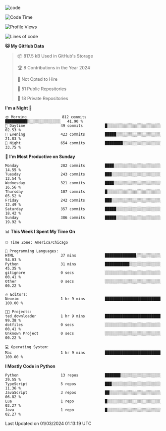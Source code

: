
<!--
**liuyaanng/liuyaanng** is a ✨ _special_ ✨ repository because its `README.md` (this file) appears on your GitHub profile.

Here are some ideas to get you started:

- 🔭 I’m currently working on ...
- 🌱 I’m currently learning ...
- 👯 I’m looking to collaborate on ...
- 🤔 I’m looking for help with ...
- 💬 Ask me about ...
- 📫 How to reach me: ...
- 😄 Pronouns: ...
- ⚡ Fun fact: ...
-->


![code](https://cdn.jsdelivr.net/gh/liuyaanng/liuyaanng@1.0/code.gif) 

<!--START_SECTION:waka-->
![Code Time](http://img.shields.io/badge/Code%20Time-320%20hrs%2014%20mins-blue)

![Profile Views](http://img.shields.io/badge/Profile%20Views-0-blue)

![Lines of code](https://img.shields.io/badge/From%20Hello%20World%20I%27ve%20Written-14.4%20million%20lines%20of%20code-blue)

**🐱 My GitHub Data** 

> 📦 817.5 kB Used in GitHub's Storage 
 > 
> 🏆 8 Contributions in the Year 2024
 > 
> 🚫 Not Opted to Hire
 > 
> 📜 51 Public Repositories 
 > 
> 🔑 18 Private Repositories 
 > 
**I'm a Night 🦉** 

```text
🌞 Morning                812 commits         ██████████░░░░░░░░░░░░░░░   41.90 % 
🌆 Daytime                49 commits          █░░░░░░░░░░░░░░░░░░░░░░░░   02.53 % 
🌃 Evening                423 commits         █████░░░░░░░░░░░░░░░░░░░░   21.83 % 
🌙 Night                  654 commits         ████████░░░░░░░░░░░░░░░░░   33.75 % 
```
📅 **I'm Most Productive on Sunday** 

```text
Monday                   282 commits         ████░░░░░░░░░░░░░░░░░░░░░   14.55 % 
Tuesday                  243 commits         ███░░░░░░░░░░░░░░░░░░░░░░   12.54 % 
Wednesday                321 commits         ████░░░░░░░░░░░░░░░░░░░░░   16.56 % 
Thursday                 107 commits         █░░░░░░░░░░░░░░░░░░░░░░░░   05.52 % 
Friday                   242 commits         ███░░░░░░░░░░░░░░░░░░░░░░   12.49 % 
Saturday                 357 commits         █████░░░░░░░░░░░░░░░░░░░░   18.42 % 
Sunday                   386 commits         █████░░░░░░░░░░░░░░░░░░░░   19.92 % 
```


📊 **This Week I Spent My Time On** 

```text
🕑︎ Time Zone: America/Chicago

💬 Programming Languages: 
HTML                     37 mins             ██████████████░░░░░░░░░░░   54.03 % 
Python                   31 mins             ███████████░░░░░░░░░░░░░░   45.35 % 
gitignore                0 secs              ░░░░░░░░░░░░░░░░░░░░░░░░░   00.41 % 
Other                    0 secs              ░░░░░░░░░░░░░░░░░░░░░░░░░   00.22 % 

🔥 Editors: 
Neovim                   1 hr 9 mins         █████████████████████████   100.00 % 

🐱‍💻 Projects: 
ted_downloader           1 hr 9 mins         █████████████████████████   99.38 % 
dotfiles                 0 secs              ░░░░░░░░░░░░░░░░░░░░░░░░░   00.41 % 
Unknown Project          0 secs              ░░░░░░░░░░░░░░░░░░░░░░░░░   00.22 % 

💻 Operating System: 
Mac                      1 hr 9 mins         █████████████████████████   100.00 % 
```

**I Mostly Code in Python** 

```text
Python                   13 repos            ███████░░░░░░░░░░░░░░░░░░   29.55 % 
TypeScript               5 repos             ███░░░░░░░░░░░░░░░░░░░░░░   11.36 % 
JavaScript               3 repos             ██░░░░░░░░░░░░░░░░░░░░░░░   06.82 % 
Lua                      1 repo              █░░░░░░░░░░░░░░░░░░░░░░░░   02.27 % 
Java                     1 repo              █░░░░░░░░░░░░░░░░░░░░░░░░   02.27 % 
```




 Last Updated on 01/03/2024 01:13:19 UTC
<!--END_SECTION:waka-->
